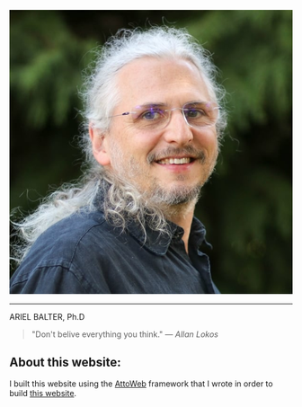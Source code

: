 ![Ariel Balter](assets/img/ArielBalterHeadshot-600x600.jpg)

----------------------------------------------------------------------------------------------
ARIEL BALTER, Ph.D

>"Don't belive everything you think." &mdash; _Allan Lokos_

## About this website:
I built this website using the [AttoWeb](http://attoweb.org) framework
that I wrote in order to build [this website](https://github.com/abalter/mywebsite).
